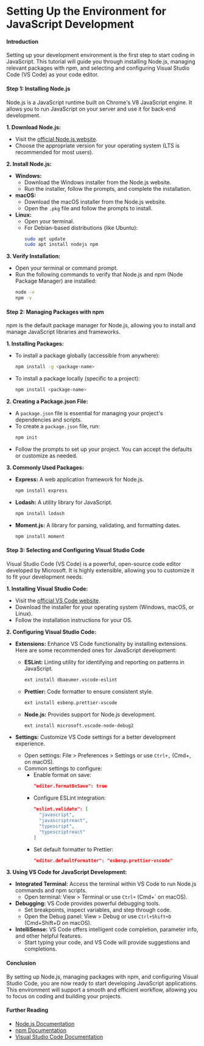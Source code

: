 # Setting Up the Environment for JavaScript Development

#### Introduction

Setting up your development environment is the first step to start coding in JavaScript. This tutorial will guide you through installing Node.js, managing relevant packages with npm, and selecting and configuring Visual Studio Code (VS Code) as your code editor.

#### Step 1: Installing Node.js

Node.js is a JavaScript runtime built on Chrome's V8 JavaScript engine. It allows you to run JavaScript on your server and use it for back-end development.

**1. Download Node.js:**
- Visit the [official Node.js website](https://nodejs.org/).
- Choose the appropriate version for your operating system (LTS is recommended for most users).

**2. Install Node.js:**
- **Windows:**
  - Download the Windows installer from the Node.js website.
  - Run the installer, follow the prompts, and complete the installation.
- **macOS:**
  - Download the macOS installer from the Node.js website.
  - Open the `.pkg` file and follow the prompts to install.
- **Linux:**
  - Open your terminal.
  - For Debian-based distributions (like Ubuntu):
    ```sh
    sudo apt update
    sudo apt install nodejs npm
    ```

**3. Verify Installation:**
- Open your terminal or command prompt.
- Run the following commands to verify that Node.js and npm (Node Package Manager) are installed:
  ```sh
  node -v
  npm -v
  ```

#### Step 2: Managing Packages with npm

npm is the default package manager for Node.js, allowing you to install and manage JavaScript libraries and frameworks.

**1. Installing Packages:**
- To install a package globally (accessible from anywhere):
  ```sh
  npm install -g <package-name>
  ```
- To install a package locally (specific to a project):
  ```sh
  npm install <package-name>
  ```

**2. Creating a Package.json File:**
- A `package.json` file is essential for managing your project's dependencies and scripts.
- To create a `package.json` file, run:
  ```sh
  npm init
  ```
- Follow the prompts to set up your project. You can accept the defaults or customize as needed.

**3. Commonly Used Packages:**
- **Express:** A web application framework for Node.js.
  ```sh
  npm install express
  ```
- **Lodash:** A utility library for JavaScript.
  ```sh
  npm install lodash
  ```
- **Moment.js:** A library for parsing, validating, and formatting dates.
  ```sh
  npm install moment
  ```

#### Step 3: Selecting and Configuring Visual Studio Code

Visual Studio Code (VS Code) is a powerful, open-source code editor developed by Microsoft. It is highly extensible, allowing you to customize it to fit your development needs.

**1. Installing Visual Studio Code:**
- Visit the [official VS Code website](https://code.visualstudio.com/).
- Download the installer for your operating system (Windows, macOS, or Linux).
- Follow the installation instructions for your OS.

**2. Configuring Visual Studio Code:**
- **Extensions:** Enhance VS Code functionality by installing extensions. Here are some recommended ones for JavaScript development:
  - **ESLint:** Linting utility for identifying and reporting on patterns in JavaScript.
    ```sh
    ext install dbaeumer.vscode-eslint
    ```
  - **Prettier:** Code formatter to ensure consistent style.
    ```sh
    ext install esbenp.prettier-vscode
    ```
  - **Node.js:** Provides support for Node.js development.
    ```sh
    ext install microsoft.vscode-node-debug2
    ```

- **Settings:** Customize VS Code settings for a better development experience.
  - Open settings: File > Preferences > Settings or use `Ctrl+,` (Cmd+, on macOS).
  - Common settings to configure:
    - Enable format on save:
      ```json
      "editor.formatOnSave": true
      ```
    - Configure ESLint integration:
      ```json
      "eslint.validate": [
        "javascript",
        "javascriptreact",
        "typescript",
        "typescriptreact"
      ]
      ```
    - Set default formatter to Prettier:
      ```json
      "editor.defaultFormatter": "esbenp.prettier-vscode"
      ```

**3. Using VS Code for JavaScript Development:**
- **Integrated Terminal:** Access the terminal within VS Code to run Node.js commands and npm scripts.
  - Open terminal: View > Terminal or use `Ctrl+` (Cmd+` on macOS).
- **Debugging:** VS Code provides powerful debugging tools.
  - Set breakpoints, inspect variables, and step through code.
  - Open the Debug panel: View > Debug or use `Ctrl+Shift+D` (Cmd+Shift+D on macOS).
- **IntelliSense:** VS Code offers intelligent code completion, parameter info, and other helpful features.
  - Start typing your code, and VS Code will provide suggestions and completions.

#### Conclusion

By setting up Node.js, managing packages with npm, and configuring Visual Studio Code, you are now ready to start developing JavaScript applications. This environment will support a smooth and efficient workflow, allowing you to focus on coding and building your projects.

#### Further Reading
- [Node.js Documentation](https://nodejs.org/en/docs/)
- [npm Documentation](https://docs.npmjs.com/)
- [Visual Studio Code Documentation](https://code.visualstudio.com/docs)